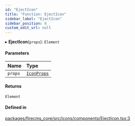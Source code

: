 ```yaml
---
id: "EjectIcon"
title: "Function: EjectIcon"
sidebar_label: "EjectIcon"
sidebar_position: 0
custom_edit_url: null
---
```


▸ **EjectIcon**(`props`): `Element`

#### Parameters

| Name | Type |
| :------ | :------ |
| `props` | [`IconProps`](../types/IconProps.md) |

#### Returns

`Element`

#### Defined in

[packages/firecms_core/src/icons/components/EjectIcon.tsx:3](https://github.com/FireCMSco/firecms/blob/d45f3739/packages/firecms_core/src/icons/components/EjectIcon.tsx#L3)
